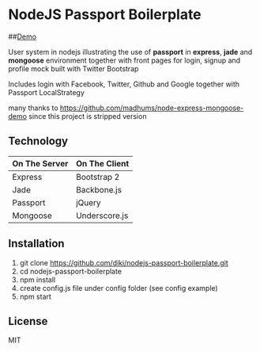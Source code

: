 NodeJS Passport Boilerplate
============

##[Demo](http://passport.diki.io)

User system in nodejs illustrating the use of **passport** in **express**, **jade** and **mongoose** environment
together with front pages for login, signup and profile mock built with Twitter Bootstrap

Includes login with Facebook, Twitter, Github and Google together with Passport LocalStrategy

many thanks to https://github.com/madhums/node-express-mongoose-demo since this project is stripped version

Technology
------------

| On The Server | On The Client  |
| ------------- | -------------- |
| Express       | Bootstrap 2    |
| Jade          | Backbone.js    |
| Passport      | jQuery         |
| Mongoose      | Underscore.js  |

Installation
-------------

1. git clone https://github.com/diki/nodejs-passport-boilerplate.git
2. cd nodejs-passport-boilerplate
3. npm install
4. create config.js file under config folder (see config example)
5. npm start

License
------------

MIT
